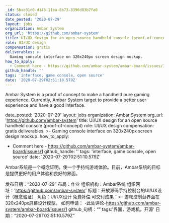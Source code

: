 ```yaml
---
_id: 5bae31c0-d146-11ea-8b73-8396d83b7fa0
status: closed
date_posted: '2020-07-29'
layout: jobs
organization: Ambar System
org_url: 'https://github.com/ambar-system'
title: UI/UX design for an open source handheld console (proof-of-concept)
role: UI/UX design
compensation: gratis
deliverables: >-
  Gaming console interface on 320x240px screen design mockup.
how_to_apply:
  - Comment here - https://github.com/ambar-system/ambar-board/issues/1
github_handle: ''
tags: 'interface, game console, open source'
date: '2020-07-29T02:51:10.579Z'
---
```

Ambar System is a proof of concept to make a handheld pure gaming experience. Currently, Ambar System target to provide a better user experience and have a good interface.

date_posted: '2020-07-29'
layout: jobs
organization: Ambar System
org_url: 'https://github.com/ambar-system'
title: UI/UX design for an open source handheld console (proof-of-concept)
role: UI/UX design
compensation: gratis
deliverables: >-
  Gaming console interface on 320x240px screen design mockup.
how_to_apply:
  - Comment here - https://github.com/ambar-system/ambar-board/issues/1
github_handle: ''
tags: 'interface, game console, open source'
date: '2020-07-29T02:51:10.579Z'

Ambar系统是一个概念证明，使一个手持纯游戏体验。目前，Ambar系统的目标是提供更好的用户体验和良好的界面。

发布日期：“2020-07-29”
布局：作业
组织机构：Ambar系统
组织网址：'https://github.com/ambar-system'
标题：开放源码手持控制台的UI/UX设计（概念验证）
角色：UI/UX设计
免费补偿
可交付成果：>-
游戏控制台界面在320x240px屏幕设计模型。
如何申请：
-此处评论-https://github.com/ambar-system/ambar-board/issues/1
github_句柄：“”
tags:'界面，游戏机，开源'
日期：“2020-07-29T02:51:10.579Z”